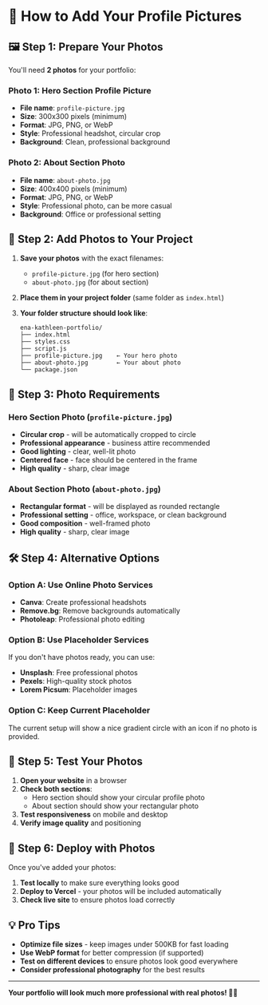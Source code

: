 # 📸 How to Add Your Profile Pictures

## 🖼️ **Step 1: Prepare Your Photos**

You'll need **2 photos** for your portfolio:

### **Photo 1: Hero Section Profile Picture**
- **File name**: `profile-picture.jpg`
- **Size**: 300x300 pixels (minimum)
- **Format**: JPG, PNG, or WebP
- **Style**: Professional headshot, circular crop
- **Background**: Clean, professional background

### **Photo 2: About Section Photo**
- **File name**: `about-photo.jpg`
- **Size**: 400x400 pixels (minimum)
- **Format**: JPG, PNG, or WebP
- **Style**: Professional photo, can be more casual
- **Background**: Office or professional setting

## 📁 **Step 2: Add Photos to Your Project**

1. **Save your photos** with the exact filenames:
   - `profile-picture.jpg` (for hero section)
   - `about-photo.jpg` (for about section)

2. **Place them in your project folder** (same folder as `index.html`)

3. **Your folder structure should look like**:
   ```
   ena-kathleen-portfolio/
   ├── index.html
   ├── styles.css
   ├── script.js
   ├── profile-picture.jpg    ← Your hero photo
   ├── about-photo.jpg        ← Your about photo
   └── package.json
   ```

## 🎨 **Step 3: Photo Requirements**

### **Hero Section Photo (`profile-picture.jpg`)**
- **Circular crop** - will be automatically cropped to circle
- **Professional appearance** - business attire recommended
- **Good lighting** - clear, well-lit photo
- **Centered face** - face should be centered in the frame
- **High quality** - sharp, clear image

### **About Section Photo (`about-photo.jpg`)**
- **Rectangular format** - will be displayed as rounded rectangle
- **Professional setting** - office, workspace, or clean background
- **Good composition** - well-framed photo
- **High quality** - sharp, clear image

## 🛠️ **Step 4: Alternative Options**

### **Option A: Use Online Photo Services**
- **Canva**: Create professional headshots
- **Remove.bg**: Remove backgrounds automatically
- **Photoleap**: Professional photo editing

### **Option B: Use Placeholder Services**
If you don't have photos ready, you can use:
- **Unsplash**: Free professional photos
- **Pexels**: High-quality stock photos
- **Lorem Picsum**: Placeholder images

### **Option C: Keep Current Placeholder**
The current setup will show a nice gradient circle with an icon if no photo is provided.

## 📱 **Step 5: Test Your Photos**

1. **Open your website** in a browser
2. **Check both sections**:
   - Hero section should show your circular profile photo
   - About section should show your rectangular photo
3. **Test responsiveness** on mobile and desktop
4. **Verify image quality** and positioning

## 🚀 **Step 6: Deploy with Photos**

Once you've added your photos:
1. **Test locally** to make sure everything looks good
2. **Deploy to Vercel** - your photos will be included automatically
3. **Check live site** to ensure photos load correctly

## 💡 **Pro Tips**

- **Optimize file sizes** - keep images under 500KB for fast loading
- **Use WebP format** for better compression (if supported)
- **Test on different devices** to ensure photos look good everywhere
- **Consider professional photography** for the best results

---

**Your portfolio will look much more professional with real photos! 📸✨**
